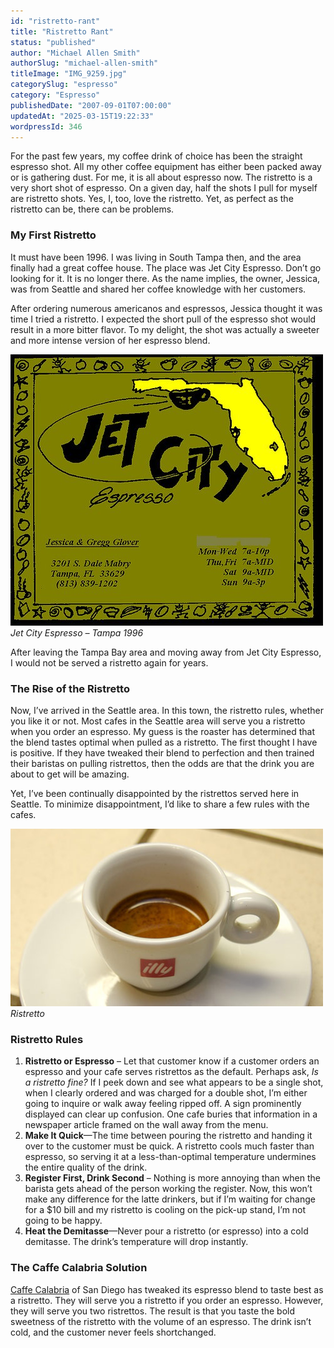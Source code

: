 ```yaml
---
id: "ristretto-rant"
title: "Ristretto Rant"
status: "published"
author: "Michael Allen Smith"
authorSlug: "michael-allen-smith"
titleImage: "IMG_9259.jpg"
categorySlug: "espresso"
category: "Espresso"
publishedDate: "2007-09-01T07:00:00"
updatedAt: "2025-03-15T19:22:33"
wordpressId: 346
---
```


For the past few years, my coffee drink of choice has been the straight espresso shot. All my other coffee equipment has either been packed away or is gathering dust. For me, it is all about espresso now. The ristretto is a very short shot of espresso. On a given day, half the shots I pull for myself are ristretto shots. Yes, I, too, love the ristretto. Yet, as perfect as the ristretto can be, there can be problems.

### My First Ristretto

It must have been 1996. I was living in South Tampa then, and the area finally had a great coffee house. The place was Jet City Espresso. Don’t go looking for it. It is no longer there. As the name implies, the owner, Jessica, was from Seattle and shared her coffee knowledge with her customers.

After ordering numerous americanos and espressos, Jessica thought it was time I tried a ristretto. I expected the short pull of the espresso shot would result in a more bitter flavor. To my delight, the shot was actually a sweeter and more intense version of her espresso blend.

![Jet City Espresso](jet-city-espresso-tampa-19961.jpg)  
*Jet City Espresso – Tampa 1996*

After leaving the Tampa Bay area and moving away from Jet City Espresso, I would not be served a ristretto again for years.

### The Rise of the Ristretto

Now, I’ve arrived in the Seattle area. In this town, the ristretto rules, whether you like it or not. Most cafes in the Seattle area will serve you a ristretto when you order an espresso. My guess is the roaster has determined that the blend tastes optimal when pulled as a ristretto. The first thought I have is positive. If they have tweaked their blend to perfection and then trained their baristas on pulling ristrettos, then the odds are that the drink you are about to get will be amazing.

Yet, I’ve been continually disappointed by the ristrettos served here in Seattle. To minimize disappointment, I’d like to share a few rules with the cafes.

![Ristretto](IMG_9259.jpg)  
*Ristretto*

### Ristretto Rules

1.  **Ristretto or Espresso** – Let that customer know if a customer orders an espresso and your cafe serves ristrettos as the default. Perhaps ask, *Is a ristretto fine?* If I peek down and see what appears to be a single shot, when I clearly ordered and was charged for a double shot, I’m either going to inquire or walk away feeling ripped off. A sign prominently displayed can clear up confusion. One cafe buries that information in a newspaper article framed on the wall away from the menu.
2.  **Make It Quick**—The time between pouring the ristretto and handing it over to the customer must be quick. A ristretto cools much faster than espresso, so serving it at a less-than-optimal temperature undermines the entire quality of the drink.
3.  **Register First, Drink Second** – Nothing is more annoying than when the barista gets ahead of the person working the register. Now, this won’t make any difference for the latte drinkers, but if I’m waiting for change for a $10 bill and my ristretto is cooling on the pick-up stand, I’m not going to be happy.
4.  **Heat the Demitasse**—Never pour a ristretto (or espresso) into a cold demitasse. The drink’s temperature will drop instantly.

### The Caffe Calabria Solution

[Caffe Calabria](/meeting-the-roaster-arne-holt-of-caffe-calabria/) of San Diego has tweaked its espresso blend to taste best as a ristretto. They will serve you a ristretto if you order an espresso. However, they will serve you two ristrettos. The result is that you taste the bold sweetness of the ristretto with the volume of an espresso. The drink isn’t cold, and the customer never feels shortchanged.
